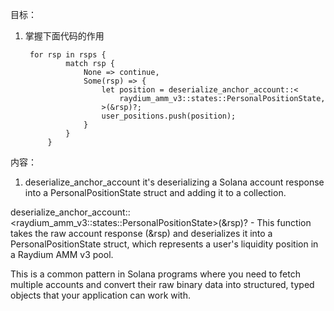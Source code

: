 目标：
1. 掌握下面代码的作用

        for rsp in rsps {
                match rsp {
                    None => continue,
                    Some(rsp) => {
                        let position = deserialize_anchor_account::<
                            raydium_amm_v3::states::PersonalPositionState,
                        >(&rsp)?;
                        user_positions.push(position);
                    }
                }
            }


内容：
1. deserialize_anchor_account 
it's deserializing a Solana account response into a PersonalPositionState struct and adding it to a collection.

deserialize_anchor_account::<raydium_amm_v3::states::PersonalPositionState>(&rsp)? - This function takes the raw account response (&rsp) and deserializes it into a PersonalPositionState struct, which represents a user's liquidity position in a Raydium AMM v3 pool.


This is a common pattern in Solana programs where you need to fetch multiple accounts and convert their raw binary data into structured, typed objects that your application can work with.